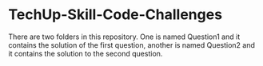 # TechUp-Skill-Code-Challenges
There are two folders in this repository. One is named Question1 and it contains the solution of the first question, another is named Question2 and it contains the
solution to the second question.
